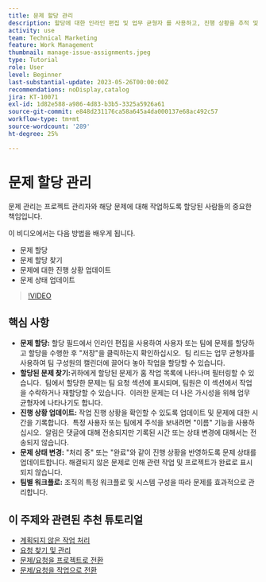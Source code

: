 ```yaml
---
title: 문제 할당 관리
description: 할당에 대한 인라인 편집 및 업무 균형자 를 사용하고, 진행 상황을 추적 및 업데이트하고, 문제 상태를 변경하고, 팀별 워크플로우를 준수하여 원활한 프로젝트 실행을 통해 Workfront의 문제를 효과적으로 관리합니다.
activity: use
team: Technical Marketing
feature: Work Management
thumbnail: manage-issue-assignments.jpeg
type: Tutorial
role: User
level: Beginner
last-substantial-update: 2023-05-26T00:00:00Z
recommendations: noDisplay,catalog
jira: KT-10071
exl-id: 1d82e588-a986-4d83-b3b5-3325a5926a61
source-git-commit: e848d231176ca58a645a4da000137e68ac492c57
workflow-type: tm+mt
source-wordcount: '289'
ht-degree: 25%

---
```


# 문제 할당 관리

문제 관리는 프로젝트 관리자와 해당 문제에 대해 작업하도록 할당된 사람들의 중요한 책임입니다.

이 비디오에서는 다음 방법을 배우게 됩니다.

* 문제 할당
* 문제 할당 찾기
* 문제에 대한 진행 상황 업데이트
* 문제 상태 업데이트

>[!VIDEO](https://video.tv.adobe.com/v/3446962/?quality=12&learn=on&enablevpops&captions=kor)

## 핵심 사항

* **문제 할당:** 할당 필드에서 인라인 편집을 사용하여 사용자 또는 팀에 문제를 할당하고 할당을 수행한 후 &quot;저장&quot;을 클릭하는지 확인하십시오. &#x200B; 팀 리드는 업무 균형자를 사용하여 팀 구성원의 캘린더에 끌어다 놓아 작업을 할당할 수 있습니다. &#x200B;
* **할당된 문제 찾기:**&#x200B;귀하에게 할당된 문제가 홈 작업 목록에 나타나며 필터링할 수 있습니다. &#x200B; 팀에서 할당한 문제는 팀 요청 섹션에 표시되며, 팀원은 이 섹션에서 작업을 수락하거나 재할당할 수 있습니다. &#x200B; 이러한 문제는 더 나은 가시성을 위해 업무 균형자에 나타나기도 합니다. &#x200B;
* **진행 상황 업데이트:** 작업 진행 상황을 확인할 수 있도록 업데이트 및 문제에 대한 시간을 기록합니다. &#x200B; 특정 사용자 또는 팀에게 주석을 보내려면 &quot;이름&quot; 기능을 사용하십시오. &#x200B; 알림은 댓글에 대해 전송되지만 기록된 시간 또는 상태 변경에 대해서는 전송되지 않습니다. &#x200B;
* **문제 상태 변경:** &quot;처리 중&quot; 또는 &quot;완료&quot;와 같이 진행 상황을 반영하도록 문제 상태를 업데이트합니다&#x200B;. 해결되지 않은 문제로 인해 관련 작업 및 프로젝트가 완료로 표시되지 않습니다. &#x200B;
* **팀별 워크플로:** 조직의 특정 워크플로 및 시스템 구성을 따라 문제를 효과적으로 관리합니다. &#x200B;


## 이 주제와 관련된 추천 튜토리얼

* [계획되지 않은 작업 처리](/help/manage-work/issues-requests/handle-unplanned-work.md)
* [요청 찾기 및 관리](/help/manage-work/issues-requests/find-requests.md)
* [문제/요청을 프로젝트로 전환](/help/manage-work/issues-requests/create-a-project-from-a-request.md)
* [문제/요청을 작업으로 전환](/help/manage-work/issues-requests/convert-issues-to-other-work-items.md)
